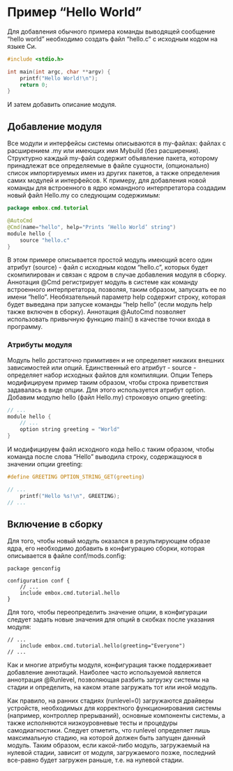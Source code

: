 # Пример “Hello World”
Для добавления обычного примера команды выводящей сообщение “hello world” необходимо создать файл “hello.c” с исходным кодом на языке Си.

```c
#include <stdio.h>

int main(int argc, char **argv) {
    printf("Hello World!\n");
    return 0;
}
```

И затем добавить описание модуля.

## Добавление модуля
Все модули и интерфейсы системы описываются в my-файлах: файлах с расширением .my или имеющих имя Mybuild (без расширения).
Структурно каждый my-файл содержит объявление пакета, которому принадлежат все определяемые в файле сущности, (опционально) список импортируемых имен из других пакетов, а также определения самих модулей и интерфейсов.
К примеру, для добавления новой команды для встроенного в ядро командного интерпретатора создадим новый файл Hello.my со следующим содержимым:

```java
package embox.cmd.tutorial

@AutoCmd
@Cmd(name="hello", help="Prints ‘Hello World’ string")
module hello {
    source "hello.c"
}
```

В этом примере описывается простой модуль имеющий всего один атрибут (source) - файл с исходным кодом “hello.c”, которых будет скомпилирован и связан с ядром в случае добавления модуля в сборку.
Аннотация @Cmd регистрирует модуль в системе как команду встроенного интерпретатора, позволяя, таким образом, запускать ее по имени “hello”. Необязательный параметр help содержит строку, которая будет выведана при запуске команды “help hello” (если модуль help также включен в сборку). Аннотация @AutoCmd позволяет использовать привычную функцию main() в качестве точки входа в программу.

### Атрибуты модуля
Модуль hello достаточно примитивен и не определяет никаких внешних зависимостей или опций. Единственный его атрибут - source - определяет набор исходных файлов для компиляции.
Опции
Теперь модифицируем пример таким образом, чтобы строка приветствия задавалась в виде опции. Для этого используется атрибут option.
Добавим модулю hello (файл Hello.my) строковую опцию greeting:

```c
// ...
module hello {
    // ...
    option string greeting = "World"
}
```

И модифицируем файл исходного кода hello.c таким образом, чтобы команда после слова “Hello” выводила строку, содержащуюся в значении опции greeting:

```c
#define GREETING OPTION_STRING_GET(greeting)

// ...
    printf("Hello %s!\n", GREETING);
// ...
```

## Включение в сборку
Для того, чтобы новый модуль оказался в результирующем образе ядра, его необходимо добавить в конфигурацию сборки, которая описывается в файле conf/mods.config:

```
package genconfig

configuration conf {
    // ...
    include embox.cmd.tutorial.hello
}
```
Для того, чтобы переопределить значение опции, в конфигурации следует задать новые значения для опций в скобках после указания модуля:

```
// ...
    include embox.cmd.tutorial.hello(greeting="Everyone")
// ...
```

Как и многие атрибуты модуля, конфигурация также поддерживает добавление аннотаций. Наиболее часто используемой является аннотрация @Runlevel, позволяющая разбить загрузку системы на стадии и определить, на каком этапе загружать тот или иной модуль.

Как правило, на ранних стадиях (runlevel=0) загружаются драйверы устройств, необходимых для корректного функционирования системы (например, контроллер прерываний), основные компоненты системы, а также исполняются низкоуровневые тесты и процедуры самодиагностики. Следует отметить, что runlevel определяет лишь максимальную стадию, на которой должен быть запущен данный модуль. Таким образом, если какой-либо модуль, загружаемый на нулевой стадии, зависит от модуля, загружаемого позже, последний все-равно будет загружен раньше, т.е. на нулевой стадии.

